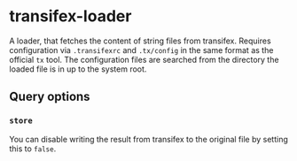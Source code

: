 # transifex-loader
A loader, that fetches the content of string files from transifex. Requires
configuration via `.transifexrc` and `.tx/config` in the same format as the
official `tx` tool. The configuration files are searched from the directory
the loaded file is in up to the system root.

## Query options

### `store`
You can disable writing the result from transifex to the original file by setting
this to `false`.

